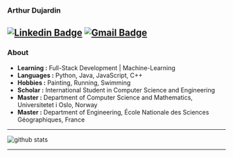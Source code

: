 ### Arthur Dujardin
[![Linkedin Badge](https://img.shields.io/badge/-arthurdujardin-blue?style=flat-square&logo=Linkedin&logoColor=white&link=https://www.linkedin.com/in/arthurdujardin//)](https://www.linkedin.com/in/arthur-dujardin-2a0659153/) [![Gmail Badge](https://img.shields.io/badge/-arthurdujardin.contact@gmail.com-c14438?style=flat-square&logo=Gmail&logoColor=white&link=mailto:arthurdujardin.contact@gmail.com)](mailto:arthurdujardin.contact@gmail.com)
---------------------------------------------------------------------------------------------------------------------------------------------------------------------------------
### About

-  **Learning :** Full-Stack Development | Machine-Learning 
-  **Languages :** Python, Java, JavaScript, C++
-  **Hobbies :** Painting, Running, Swimming 
-  **Scholar :** International Student in Computer Science and Engineering 
-  **Master :** Department of Computer Science and Mathematics, Universitetet i Oslo, Norway 
-  **Master :** Department of Engineering, École Nationale des Sciences Géographiques, France

---------------------------------------------------------------------------------------------------------------------------------------------------------------------------------

![github stats](https://github-readme-stats.vercel.app/api?username=arthurdjn&show_icons=true)

---------------------------------------------------------------------------------------------------------------------------------------------------------------------------------
